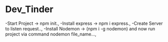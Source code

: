 # Dev_Tinder

-Start Project -> npm init.,
-Install express -> npm i express.,
-Create Server to listen request..,
-Install Nodemon -> (npm i -g nodemon)  and now run project via command nodemon file_name...,
